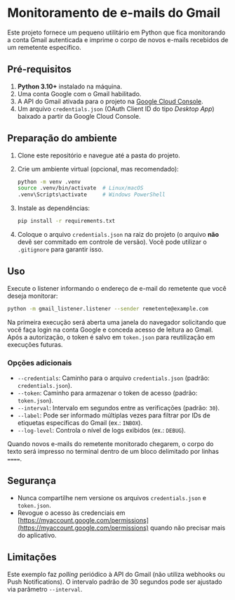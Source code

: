 # Monitoramento de e-mails do Gmail

Este projeto fornece um pequeno utilitário em Python que fica monitorando a conta
Gmail autenticada e imprime o corpo de novos e-mails recebidos de um remetente
específico.

## Pré-requisitos

1. **Python 3.10+** instalado na máquina.
2. Uma conta Google com o Gmail habilitado.
3. A API do Gmail ativada para o projeto na [Google Cloud Console](https://console.cloud.google.com/apis/library/gmail.googleapis.com).
4. Um arquivo `credentials.json` (OAuth Client ID do tipo *Desktop App*) baixado
a partir da Google Cloud Console.

## Preparação do ambiente

1. Clone este repositório e navegue até a pasta do projeto.
2. Crie um ambiente virtual (opcional, mas recomendado):

   ```bash
   python -m venv .venv
   source .venv/bin/activate  # Linux/macOS
   .venv\Scripts\activate     # Windows PowerShell
   ```

3. Instale as dependências:

   ```bash
   pip install -r requirements.txt
   ```

4. Coloque o arquivo `credentials.json` na raiz do projeto (o arquivo **não**
devê ser commitado em controle de versão). Você pode utilizar o `.gitignore`
para garantir isso.

## Uso

Execute o listener informando o endereço de e-mail do remetente que você deseja
monitorar:

```bash
python -m gmail_listener.listener --sender remetente@example.com
```

Na primeira execução será aberta uma janela do navegador solicitando que você
faça login na conta Google e conceda acesso de leitura ao Gmail. Após a
autorização, o token é salvo em `token.json` para reutilização em execuções
futuras.

### Opções adicionais

- `--credentials`: Caminho para o arquivo `credentials.json` (padrão: `credentials.json`).
- `--token`: Caminho para armazenar o token de acesso (padrão: `token.json`).
- `--interval`: Intervalo em segundos entre as verificações (padrão: `30`).
- `--label`: Pode ser informado múltiplas vezes para filtrar por IDs de
  etiquetas específicas do Gmail (ex.: `INBOX`).
- `--log-level`: Controla o nível de logs exibidos (ex.: `DEBUG`).

Quando novos e-mails do remetente monitorado chegarem, o corpo do texto será
impresso no terminal dentro de um bloco delimitado por linhas `====`.

## Segurança

- Nunca compartilhe nem versione os arquivos `credentials.json` e `token.json`.
- Revogue o acesso às credenciais em
  [https://myaccount.google.com/permissions](https://myaccount.google.com/permissions)
  quando não precisar mais do aplicativo.

## Limitações

Este exemplo faz *polling* periódico à API do Gmail (não utiliza webhooks ou
Push Notifications). O intervalo padrão de 30 segundos pode ser ajustado via
parâmetro `--interval`.
